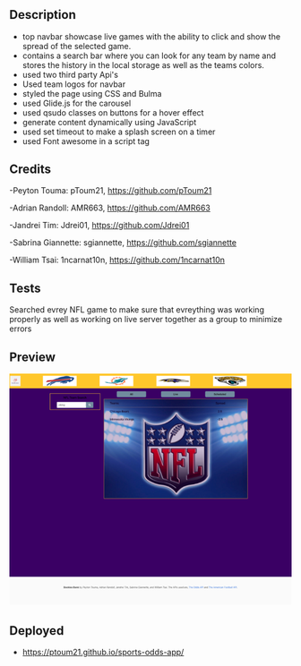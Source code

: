 # <Bookies-Bank>

## Description

- top navbar showcase live games with the ability to click and show the spread of the selected game.
- contains a search bar where you can look for any team by name and stores the history in the local storage as well as the teams colors.
- used two third party Api's
- Used team logos for navbar
- styled the page using CSS and Bulma
- used Glide.js for the carousel 
- used qsudo classes on buttons for a hover effect
- generate content dynamically using JavaScript
- used set timeout to make a splash screen on a timer
- used Font awesome in a script tag 

## Credits

-Peyton Touma: pToum21, https://github.com/pToum21

-Adrian Randoll: AMR663, https://github.com/AMR663

-Jandrei Tim: Jdrei01, https://github.com/Jdrei01

-Sabrina Giannette: sgiannette, https://github.com/sgiannette

-William Tsai: 1ncarnat10n, https://github.com/1ncarnat10n



## Tests

Searched evrey NFL game to make sure that evreything was working properly as well as working on live server together as a group to minimize errors


## Preview

![Screenshot of Bookies Bank application](<./assets/photos/bookies-bank_720.png>)

## Deployed

- https://ptoum21.github.io/sports-odds-app/


